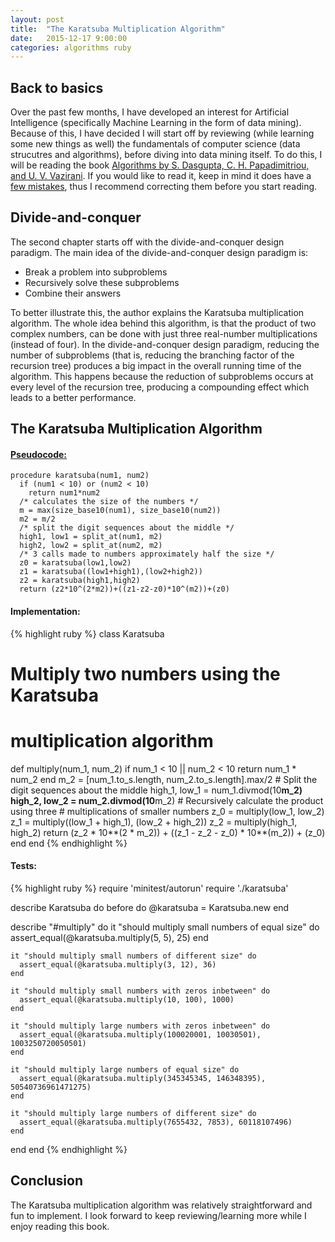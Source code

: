```yaml
---
layout: post
title:  "The Karatsuba Multiplication Algorithm"
date:   2015-12-17 9:00:00
categories: algorithms ruby
---
```

## Back to basics
Over the past few months, I have developed an interest for Artificial Intelligence (specifically Machine Learning in the form of data mining). Because of this, I have decided I will start off by reviewing (while learning some new things as well) the fundamentals of computer science (data strucutres and algorithms), before diving into data mining itself. To do this, I will be reading the book [Algorithms by S. Dasgupta, C. H. Papadimitriou, and U. V. Vazirani](http://beust.com/algorithms.pdf). If you would like to read it, keep in mind it does have a [few mistakes](http://cseweb.ucsd.edu/~dasgupta/book/errata.pdf), thus I recommend correcting them before you start reading.

## Divide-and-conquer
The second chapter starts off with the divide-and-conquer design paradigm. The main idea of the divide-and-conquer design paradigm is:

- Break a problem into subproblems
- Recursively solve these subproblems
- Combine their answers

To better illustrate this, the author explains the Karatsuba multiplication algorithm. The whole idea behind this algorithm, is that the product of two complex numbers, can be done with just three real-number multiplications (instead of four). In the divide-and-conquer design paradigm, reducing the number of subproblems (that is, reducing the branching factor of the recursion tree) produces a big impact in the overall running time of the algorithm. This happens because the reduction of subproblems occurs at every level of the recursion tree, producing a compounding effect which leads to a better performance.

## The Karatsuba Multiplication Algorithm

#### [Pseudocode:](https://en.wikipedia.org/wiki/Karatsuba_algorithm)

```
procedure karatsuba(num1, num2)
  if (num1 < 10) or (num2 < 10)
    return num1*num2
  /* calculates the size of the numbers */
  m = max(size_base10(num1), size_base10(num2))
  m2 = m/2
  /* split the digit sequences about the middle */
  high1, low1 = split_at(num1, m2)
  high2, low2 = split_at(num2, m2)
  /* 3 calls made to numbers approximately half the size */
  z0 = karatsuba(low1,low2)
  z1 = karatsuba((low1+high1),(low2+high2))
  z2 = karatsuba(high1,high2)
  return (z2*10^(2*m2))+((z1-z2-z0)*10^(m2))+(z0)
```

#### Implementation:

{% highlight ruby %}
class Karatsuba
  # Multiply two numbers using the Karatsuba
  # multiplication algorithm
  def multiply(num_1, num_2)
    if num_1 < 10 || num_2 < 10
      return num_1 * num_2
    end
    m_2 = [num_1.to_s.length, num_2.to_s.length].max/2
    # Split the digit sequences about the middle
    high_1, low_1 = num_1.divmod(10**m_2)
    high_2, low_2 = num_2.divmod(10**m_2)
    # Recursively calculate the product using three
    # multiplications of smaller numbers
    z_0 = multiply(low_1, low_2)
    z_1 = multiply((low_1 + high_1), (low_2 + high_2))
    z_2 = multiply(high_1, high_2)
    return (z_2 * 10**(2 * m_2)) + ((z_1 - z_2 - z_0) * 10**(m_2)) + (z_0)
  end
end
{% endhighlight %}

#### Tests:

{% highlight ruby %}
require 'minitest/autorun'
require './karatsuba'

describe Karatsuba do
  before do
    @karatsuba = Karatsuba.new
  end

  describe "#multiply" do
    it "should multiply small numbers of equal size" do
      assert_equal(@karatsuba.multiply(5, 5), 25)
    end

    it "should multiply small numbers of different size" do
      assert_equal(@karatsuba.multiply(3, 12), 36)
    end

    it "should multiply small numbers with zeros inbetween" do
      assert_equal(@karatsuba.multiply(10, 100), 1000)
    end

    it "should multiply large numbers with zeros inbetween" do
      assert_equal(@karatsuba.multiply(100020001, 10030501), 1003250720050501)
    end

    it "should multiply large numbers of equal size" do
      assert_equal(@karatsuba.multiply(345345345, 146348395), 50540736961471275)
    end

    it "should multiply large numbers of different size" do
      assert_equal(@karatsuba.multiply(7655432, 7853), 60118107496)
    end
  end
end
{% endhighlight %}

## Conclusion

The Karatsuba multiplication algorithm was relatively straightforward and fun to implement. I look forward to keep reviewing/learning more while I enjoy reading this book.

